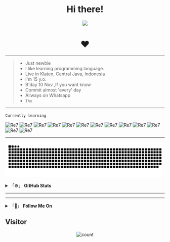 <h1 align='center'> Hi there!</h1>

<p align="center">
  <a href="https://github.com/Rlxfly"><img src="https://telegra.ph/file/d538359feaa71ca83e0a2.jpg" /></a>
</p>

<h1 align='center'> ❤️ </h1>

--------


> * Just newbie
> * I like learning programming language.
> * Live in Klaten, Central Java, Indonesia
> * I'm 15 y.o.
> * B'day 10 Nov
> ,If you want know 
> * Commit almost 'every' day
> * Allways on Whatsapp
> * `Thx`
--------

`Currently learning`

![Re7](https://img.shields.io/badge/-JavaScript-black?style=flat-square&logo=javascript)
![Re7](https://img.shields.io/badge/-Ruby-black?style=flat-square&logo=ruby)
![Re7](https://img.shields.io/badge/-HTML5-black?style=flat-square&logo=html5)
![Re7](https://img.shields.io/badge/-PHP-black?style=flat-square&logo=php)
![Re7](https://img.shields.io/badge/-CSS-black?style=flat-square&logo=css3)
![Re7](https://img.shields.io/badge/-C-black?style=flat-square&logo=c)
![Re7](https://img.shields.io/badge/-Cs-black?style=flat-square&logo=csharp)
![Re7](https://img.shields.io/badge/-C++-black?style=flat-square&logo=cplusplus)
![Re7](https://img.shields.io/badge/-Python-black?style=flat-square&logo=python)
![Re7](https://img.shields.io/badge/-GO-black?style=flat-square&logo=go)
![Re7](https://img.shields.io/badge/-Perl-black?style=flat-square&logo=perl)
![Re7](https://img.shields.io/badge/-MySql-black?style=flat-square&logo=mysql)
![Re7](https://img.shields.io/badge/-SQLite-black?style=flat-square&logo=sqlite)

--------

![「Rʟxғʟʏ⁴̅⁰͍⁴̵」](https://github.com/Platane/snk/raw/output/github-contribution-grid-snake.svg)

<details>
    <summary>「⚙️」 <b>GitHub Stats</b></summary><br/>

  <p align="center">
  <a href="https://github.com/Rlxfly"><img src="https://github-profile-trophy.vercel.app/?username=Rlxfly&theme=tokyonight" /></a>
</p>
  
   <p align="center">
  <a href="https://github.com/Rlxfly"><img src="https://github-readme-stats.vercel.app/api?username=Rlxfly&show_icons=true&theme=nightowl" /></a>
</p>

  <p align="center">
  <a href="https://github.com/Rlxfly"><img src="https://github-readme-stats.vercel.app/api/top-langs?username=Rlxfly&theme=tokyonight&layout=compact" /></a>
</p>
  
  <p align="center">
  <a href="https://github.com/Rlxfly"><img src="https://github-profile-summary-cards.vercel.app/api/cards/profile-details?username=Rlxfly&theme=monokai" /></a>
</p>
  

</details>

---------
---------

<details>
    <summary>「🧧」 <b>Follow Me On</b></summary><br/>
<p align="center">
  <a href="-"><img src="https://img.shields.io/badge/Instagram-E4405F?style=for-the-badge&logo=instagram&logoColor=white" /></a>
</p>

<p align="center">
  <a href="https://wa.me/6282321720820"><img src="https://img.shields.io/badge/WhatsApp-25D366?style=for-the-badge&logo=whatsapp&logoColor=white" /></a>
</p>

<p align="center">
  <a href="https://github.com/creator-lokpadi"><img src="https://img.shields.io/badge/Github-FFF?style=for-the-badge&logo=Github&logoColor=000000&link=https://github.com/Rlxfly" /></a>
</p>

</details>

  

## Visitor 
<p align="center">
<img align="center" alt="count" src="https://count.getloli.com/get/@:rlxfly?theme=rule34">
</p>
